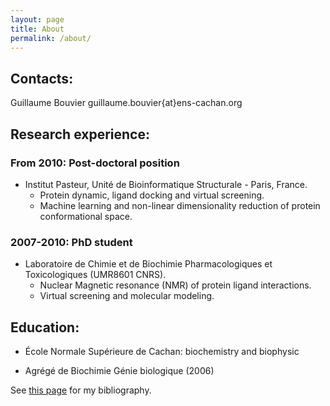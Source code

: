 ```yaml
---
layout: page
title: About
permalink: /about/
---
```


## Contacts:

Guillaume Bouvier
guillaume.bouvier{at}ens-cachan.org

## Research experience:

### From 2010: Post-doctoral position

- Institut Pasteur, Unité de Bioinformatique Structurale - Paris, France.
    - Protein dynamic, ligand docking and virtual screening.
    - Machine learning and non-linear dimensionality reduction of protein conformational space.

### 2007-2010: PhD student

- Laboratoire de Chimie et de Biochimie Pharmacologiques et Toxicologiques (UMR8601 CNRS).
    - Nuclear Magnetic resonance (NMR) of protein ligand interactions.
    - Virtual screening and molecular modeling.

## Education:

- École Normale Supérieure de Cachan: biochemistry and biophysic

- Agrégé de Biochimie Génie biologique (2006)

See [this page](http://izar.crabdance.com/bibliography.html) for my bibliography.

